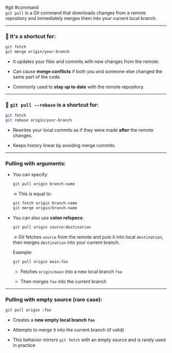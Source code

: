 #git #command  
`git pull` is a Git command that downloads changes from a remote repository and immediately merges them into your current local branch.

---

### 🔁 It's a shortcut for:

```bash
git fetch
git merge origin/your-branch
```

- It updates your files and commits with new changes from the remote.
    
- Can cause **merge conflicts** if both you and someone else changed the same part of the code.
    
- Commonly used to **stay up to date** with the remote repository.
    

---

### 🔄 `git pull --rebase` is a shortcut for:

```bash
git fetch
git rebase origin/your-branch
```

- Rewrites your local commits as if they were made **after** the remote changes.
    
- Keeps history linear by avoiding merge commits.
    

---

###  Pulling with arguments:

- You can specify:
    
    ```bash
    git pull origin branch-name
    ```
    
    → This is equal to:
    
    ```bash
    git fetch origin branch-name
    git merge origin/branch-name
    ```
    
- You can also use **colon refspecs**:
    
    ```bash
    git pull origin source:destination
    ```
    
    → Git fetches `source` from the remote and puts it into local `destination`, then merges `destination` into your current branch.
    
    Example:
    
    ```bash
    git pull origin main:foo
    ```
    
    - Fetches `origin/main` into a new local branch `foo`
        
    - Then merges `foo` into the current branch
        

---

###  Pulling with empty source (rare case):

```bash
git pull origin :foo
```

- Creates a **new empty local branch `foo`**
    
- Attempts to merge it into the current branch (if valid)
    
- This behavior mirrors `git fetch` with an empty source and is rarely used in practice

